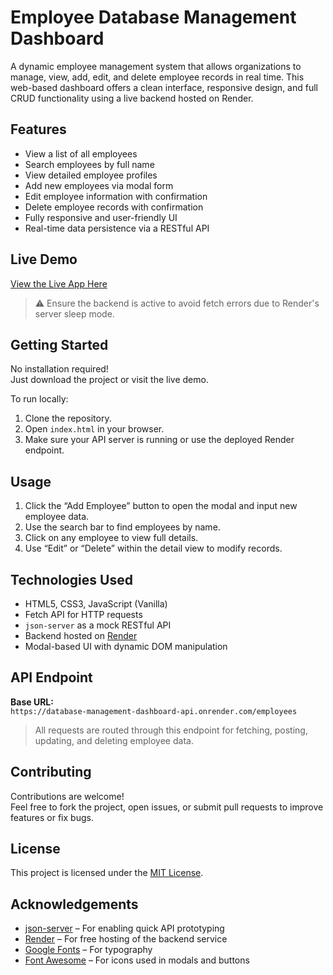 # Employee Database Management Dashboard

A dynamic employee management system that allows organizations to manage, view, add, edit, and delete employee records in real time. This web-based dashboard offers a clean interface, responsive design, and full CRUD functionality using a live backend hosted on Render.

## Features

- View a list of all employees
- Search employees by full name
- View detailed employee profiles
- Add new employees via modal form
- Edit employee information with confirmation
- Delete employee records with confirmation
- Fully responsive and user-friendly UI
- Real-time data persistence via a RESTful API

## Live Demo

[View the Live App Here](https://austine-john.github.io/database_management/)  
> ⚠️ Ensure the backend is active to avoid fetch errors due to Render's server sleep mode.

## Getting Started

No installation required!  
Just download the project or visit the live demo.

To run locally:
1. Clone the repository.
2. Open `index.html` in your browser.
3. Make sure your API server is running or use the deployed Render endpoint.

## Usage

1. Click the “Add Employee” button to open the modal and input new employee data.
2. Use the search bar to find employees by name.
3. Click on any employee to view full details.
4. Use “Edit” or “Delete” within the detail view to modify records.

## Technologies Used

- HTML5, CSS3, JavaScript (Vanilla)
- Fetch API for HTTP requests
- `json-server` as a mock RESTful API
- Backend hosted on [Render](https://dashboard.render.com/web/srv-d1tagmbipnbc73f88iqg/deploys/dep-d1tagn3ipnbc73f88itg)
- Modal-based UI with dynamic DOM manipulation

## API Endpoint

**Base URL:**  
`https://database-management-dashboard-api.onrender.com/employees`

> All requests are routed through this endpoint for fetching, posting, updating, and deleting employee data.

## Contributing

Contributions are welcome!  
Feel free to fork the project, open issues, or submit pull requests to improve features or fix bugs.

## License

This project is licensed under the [MIT License](LICENSE).

## Acknowledgements

- [json-server](https://github.com/typicode/json-server) – For enabling quick API prototyping  
- [Render](https://render.com) – For free hosting of the backend service  
- [Google Fonts](https://fonts.google.com) – For typography  
- [Font Awesome](https://fontawesome.com) – For icons used in modals and buttons
